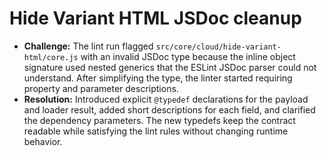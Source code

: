 # Hide Variant HTML JSDoc cleanup

- **Challenge:** The lint run flagged `src/core/cloud/hide-variant-html/core.js` with an invalid JSDoc type because the inline object signature used nested generics that the ESLint JSDoc parser could not understand. After simplifying the type, the linter started requiring property and parameter descriptions.
- **Resolution:** Introduced explicit `@typedef` declarations for the payload and loader result, added short descriptions for each field, and clarified the dependency parameters. The new typedefs keep the contract readable while satisfying the lint rules without changing runtime behavior.

